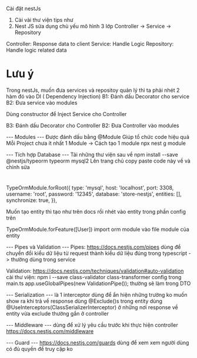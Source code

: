 Cài đặt nestJs

1. Cài vài thư viện tips như
2. Nest JS sửa dụng chủ yếu mô hình 3 lớp
   Controller -> Service -> Repository

Controller: Response data to client
Service: Handle Logic
Repository: Handle logic related data

# Lưu ý

Trong nestJs, muốn đưa services và repositoy quản lý thì ta phải nhét 2 hàm đó vào DI ( Dependency Injection)
B1: Đánh dấu Decorator cho service
B2: Đưa service vào modules

Dùng constructor để Inject Service cho Controller

B3: Đánh dấu Decorator cho Controller
B2: Đưa Controller vào modules

--- Modules ---
Được đánh dấu bằng @Module
Giúp tổ chức code hiệu quả
Mỗi Project chưa ít nhất 1 Module
-> Cách tạo 1 module
npx nest g module <fileName>

--- Tích hợp Database ---
Tải những thư viện sau về
npm install --save @nestjs/typeorm typeorm mysql2
Lên trang chủ copy paste code này về và chỉnh sửa

#

TypeOrmModule.forRoot({
type: 'mysql',
host: 'localhost',
port: 3308,
username: 'root',
password: '12345',
database: 'store-nestjs',
entities: [],
synchronize: true,
}),

Muốn tạo entity thì tạo như trên docs rồi nhét vào entity trong phần config trên

TypeOrmModule.forFeature([User])
import orm module vào file module của entity

--- Pipes và Validation ---
Pipes:
https://docs.nestjs.com/pipes
dùng để chuyển đổi kiểu dữ liệu từ request thành kiểu dữ liệu đúng trong typescript
-> thường dùng trong service

Validation:
https://docs.nestjs.com/techniques/validation#auto-validation
cài thư viện: npm i --save class-validator class-transformer
config trong main.ts
app.useGlobalPipes(new ValidationPipe());
thường sẽ làm trong DTO

--- Serialization ---
là 1 interceptor
dùng để ẩn hiện những trường ko muốn show ra khi trả về response
dùng @Exclude()s trong entity
dùng @UseInterceptors(ClassSerializerInterceptor)
ở những nơi response về entity vừa exclude thường gắn ở controller

--- Middleware ---
dùng để xử lý yêu cầu trước khi thực hiện controller
https://docs.nestjs.com/middleware

--- Guard ---
https://docs.nestjs.com/guards
dùng để xem xem người dùng có đủ quyền để truy cập ko
